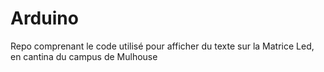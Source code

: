 # Arduino

Repo comprenant le code utilisé pour afficher du texte sur la Matrice Led, en cantina du campus de Mulhouse
